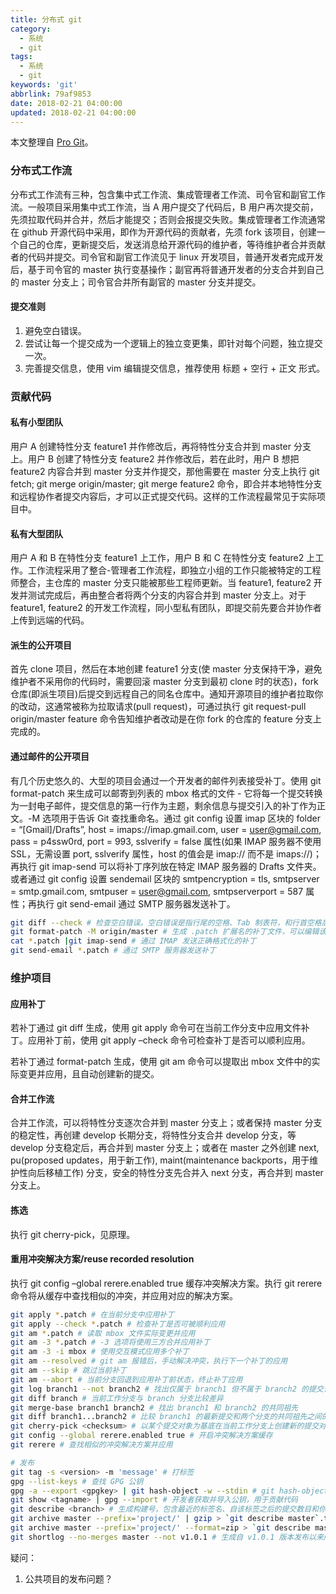 ```yaml
---
title: 分布式 git
category:
  - 系统
  - git
tags:
  - 系统
  - git
keywords: 'git'
abbrlink: 79af9853
date: 2018-02-21 04:00:00
updated: 2018-02-21 04:00:00
---
```


本文整理自 [Pro Git](https://git-scm.com/book/zh/v2)。

### 分布式工作流

分布式工作流有三种，包含集中式工作流、集成管理者工作流、司令官和副官工作流。一般项目采用集中式工作流，当 A 用户提交了代码后，B 用户再次提交前，先须拉取代码并合并，然后才能提交；否则会报提交失败。集成管理者工作流通常在 github 开源代码中采用，即作为开源代码的贡献者，先须 fork 该项目，创建一个自己的仓库，更新提交后，发送消息给开源代码的维护者，等待维护者合并贡献者的代码并提交。司令官和副官工作流见于 linux 开发项目，普通开发者完成开发后，基于司令官的 master 执行变基操作；副官再将普通开发者的分支合并到自己的 master 分支上；司令官合并所有副官的 master 分支并提交。

#### 提交准则

1. 避免空白错误。
2. 尝试让每一个提交成为一个逻辑上的独立变更集，即针对每个问题，独立提交一次。
3. 完善提交信息，使用 vim 编辑提交信息，推荐使用 标题 + 空行 + 正文 形式。

### 贡献代码

#### 私有小型团队

用户 A 创建特性分支 feature1 并作修改后，再将特性分支合并到 master 分支上。用户 B 创建了特性分支 feature2 并作修改后，若在此时，用户 B 想把 feature2 内容合并到 master 分支并作提交，那他需要在 master 分支上执行 git fetch; git merge origin/master; git merge feature2 命令，即合并本地特性分支和远程协作者提交内容后，才可以正式提交代码。这样的工作流程最常见于实际项目中。

#### 私有大型团队

用户 A 和 B 在特性分支 feature1 上工作，用户 B 和 C 在特性分支 feature2 上工作。工作流程采用了整合-管理者工作流程，即独立小组的工作只能被特定的工程师整合，主仓库的 master 分支只能被那些工程师更新。当 feature1, feature2 开发并测试完成后，再由整合者将两个分支的内容合并到 master 分支上。对于 feature1, feature2 的开发工作流程，同小型私有团队，即提交前先要合并协作者上传到远端的代码。

#### 派生的公开项目

首先 clone 项目，然后在本地创建 feature1 分支(使 master 分支保持干净，避免维护者不采用你的代码时，需要回滚 master 分支到最初 clone 时的状态)，fork 仓库(即派生项目)后提交到远程自己的同名仓库中。通知开源项目的维护者拉取你的改动，这通常被称为拉取请求(pull request)，可通过执行 git request-pull origin/master feature 命令告知维护者改动是在你 fork 的仓库的 feature 分支上完成的。

#### 通过邮件的公开项目

有几个历史悠久的、大型的项目会通过一个开发者的邮件列表接受补丁。使用 git format-patch 来生成可以邮寄到列表的 mbox 格式的文件 - 它将每一个提交转换为一封电子邮件，提交信息的第一行作为主题，剩余信息与提交引入的补丁作为正文。-M 选项用于告诉 Git 查找重命名。通过 git config 设置 imap 区块的 folder = “[Gmail]/Drafts”, host = imaps://imap.gmail.com, user = user@gmail.com, pass = p4ssw0rd, port = 993, sslverify = false 属性(如果 IMAP 服务器不使用 SSL，无需设置 port, sslverify 属性，host 的值会是 imap:// 而不是 imaps://)；再执行 git imap-send 可以将补丁序列放在特定 IMAP 服务器的 Drafts 文件夹。或者通过 git config 设置 sendemail 区块的 smtpencryption = tls, smtpserver = smtp.gmail.com, smtpuser = user@gmail.com, smtpserverport = 587 属性；再执行 git send-email 通过 SMTP 服务器发送补丁。

```bash
git diff --check # 检查空白错误。空白错误是指行尾的空格、Tab 制表符，和行首空格后跟 Tab 制表符的行为
git format-patch -M origin/master # 生成 .patch 扩展名的补丁文件，可以编辑该文件，添加额外信息
cat *.patch |git imap-send # 通过 IMAP 发送正确格式化的补丁
git send-email *.patch # 通过 SMTP 服务器发送补丁
```

### 维护项目

#### 应用补丁

若补丁通过 git diff 生成，使用 git apply 命令可在当前工作分支中应用文件补丁。应用补丁前，使用 git apply –check 命令可检查补丁是否可以顺利应用。

若补丁通过 format-patch 生成，使用 git am 命令可以提取出 mbox 文件中的实际变更并应用，且自动创建新的提交。

#### 合并工作流

合并工作流，可以将特性分支逐次合并到 master 分支上；或者保持 master 分支的稳定性，再创建 develop 长期分支，将特性分支合并 develop 分支，等 develop 分支稳定后，再合并到 master 分支上；或者在 master 之外创建 next, pu(proposed updates，用于新工作), maint(maintenance backports，用于维护性向后移植工作) 分支，安全的特性分支先合并入 next 分支，再合并到 master 分支上。

#### 拣选

执行 git cherry-pick，见原理。

#### 重用冲突解决方案/reuse recorded resolution

执行 git config –global rerere.enabled true 缓存冲突解决方案。执行 git rerere 命令将从缓存中查找相似的冲突，并应用对应的解决方案。

```bash
git apply *.patch # 在当前分支中应用补丁
git apply --check *.patch # 检查补丁是否可被顺利应用
git am *.patch # 读取 mbox 文件实际变更并应用
git am -3 *.patch # -3 选项将使用三方合并应用补丁
git am -3 -i mbox # 使用交互模式应用多个补丁
git am --resolved # git am 报错后，手动解决冲突，执行下一个补丁的应用
git am --skip # 跳过当前补丁
git am --abort # 当前分支回退到应用补丁前状态，终止补丁应用
git log branch1 --not branch2 # 找出仅属于 branch1 但不属于 branch2 的提交记录
git diff branch # 当前工作分支与 branch 分支比较差异
git merge-base branch1 branch2 # 找出 branch1 和 branch2 的共同祖先
git diff branch1...branch2 # 比较 branch1 的最新提交和两个分支的共同祖先之间的差异
git cherry-pick <checksum> # 以某个提交对象为基底在当前工作分支上创建新的提交对象，将重新计算校验和，如 git cherry-pick e43a6fd3e94888d76779ad79fb568ed180e5fcdf
git config --global rerere.enabled true # 开启冲突解决方案缓存
git rerere # 查找相似的冲突解决方案并应用

# 发布
git tag -s <version> -m 'message' # 打标签
gpg --list-keys # 查找 GPG 公钥
gpg -a --export <gpgkey> | git hash-object -w --stdin # git hash-object 命令以 blob 对象形式在 git 中导入公钥，并返回该 blob 对象的 SHA-1 值。该 SHA-1 值可以用于发布标签，如 git tag -a <tagname> <sha-1>
git show <tagname> | gpg --import # 开发者获取并导入公钥，用于贡献代码
git describe <branch> # 生成构建号，包含最近的标签名、自该标签之后的提交数目和你所描述的提交的部分 SHA-1 值
git archive master --prefix='project/' | gzip > `git describe master`.tar.gz # 创建 .tar.gz 压缩包
git archive master --prefix='project/' --format=zip > `git describe master`.zip # 创建 .zip 压缩包
git shortlog --no-merges master --not v1.0.1 # 生成自 v1.0.1 版本发布以来所有提交的总结
```

疑问：

1. 公共项目的发布问题？